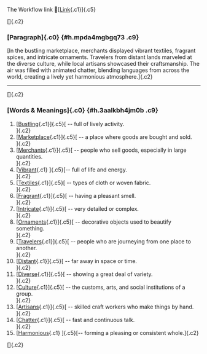 The Workflow link
👏[[Link](https://www.google.com/url?q=http://www.google.com&sa=D&source=editors&ust=1759032567672562&usg=AOvVaw0CgvMi033jtdOMIfcns-2v){.c1}]{.c5}

[]{.c2}

### [Paragraph]{.c0} {#h.mpda4mgbgq73 .c9}

[In the bustling marketplace, merchants displayed vibrant textiles,
fragrant spices, and intricate ornaments. Travelers from distant lands
marveled at the diverse culture, while local artisans showcased their
craftsmanship. The air was filled with animated chatter, blending
languages from across the world, creating a lively yet harmonious
atmosphere.]{.c2}

------------------------------------------------------------------------

[]{.c2}

### [Words & Meanings]{.c0} {#h.3aalkbh4jm0b .c9}

1.  [[Bustling](https://www.google.com/url?q=http://www.google.com&sa=D&source=editors&ust=1759032567673602&usg=AOvVaw2oYNCaMgLSsQAKH4OKWP4g){.c1}]{.c5}[ --
    full of lively activity.\
    ]{.c2}
2.  [[Marketplace](https://www.google.com/url?q=http://www.google.com&sa=D&source=editors&ust=1759032567673807&usg=AOvVaw0tWkldfu0txyVrVNjn0mDI){.c1}]{.c5}[ --
    a place where goods are bought and sold.\
    ]{.c2}
3.  [[Merchants](https://www.google.com/url?q=http://www.google.com&sa=D&source=editors&ust=1759032567674017&usg=AOvVaw31nk2RGwqwOYSqNYLUJthS){.c1}]{.c5}[ --
    people who sell goods, especially in large quantities.\
    ]{.c2}
4.  [[Vibrant](https://www.google.com/url?q=http://www.google.com&sa=D&source=editors&ust=1759032567674280&usg=AOvVaw3m1tZxcK00dm4ZtC3_iYaS){.c1}
    ]{.c5}[-- full of life and energy.\
    ]{.c2}
5.  [[Textiles](https://www.google.com/url?q=http://www.google.com&sa=D&source=editors&ust=1759032567674533&usg=AOvVaw3qtqektqJqwSNOIjR1I9oF){.c1}]{.c5}[ --
    types of cloth or woven fabric.\
    ]{.c2}
6.  [[Fragrant](https://www.google.com/url?q=http://www.google.com&sa=D&source=editors&ust=1759032567674828&usg=AOvVaw1tujOE5KPP1lfGyRqVvajE){.c1}]{.c5}[ --
    having a pleasant smell.\
    ]{.c2}
7.  [[Intricate](https://www.google.com/url?q=http://www.google.com&sa=D&source=editors&ust=1759032567675076&usg=AOvVaw1hDZy52v9ZxxEtOJ9TS0fV){.c1}]{.c5}[ --
    very detailed or complex.\
    ]{.c2}
8.  [[Ornaments](https://www.google.com/url?q=http://www.google.com&sa=D&source=editors&ust=1759032567675279&usg=AOvVaw2BD9QbeHhvSwg18tAVjxPi){.c1}]{.c5}[ --
    decorative objects used to beautify something.\
    ]{.c2}
9.  [[Travelers](https://www.google.com/url?q=http://www.google.com&sa=D&source=editors&ust=1759032567675476&usg=AOvVaw1ZxCqeZrC_Bazr9ttoinDt){.c1}]{.c5}[ --
    people who are journeying from one place to another.\
    ]{.c2}
10. [[Distant](https://www.google.com/url?q=http://www.google.com&sa=D&source=editors&ust=1759032567675686&usg=AOvVaw0y9Fua035gg0LSW2ld2PTZ){.c1}]{.c5}[ --
    far away in space or time.\
    ]{.c2}
11. [[Diverse](https://www.google.com/url?q=http://www.google.com&sa=D&source=editors&ust=1759032567675866&usg=AOvVaw2Od1p5S2EXLoaHIGt9M491){.c1}]{.c5}[ --
    showing a great deal of variety.\
    ]{.c2}
12. [[Culture](https://www.google.com/url?q=http://www.google.com&sa=D&source=editors&ust=1759032567676037&usg=AOvVaw1tNA3-x29GJMLifB0nEqOD){.c1}]{.c5}[ --
    the customs, arts, and social institutions of a group.\
    ]{.c2}
13. [[Artisans](https://www.google.com/url?q=http://www.google.com&sa=D&source=editors&ust=1759032567676253&usg=AOvVaw1MNme0LXuPaSITwAV2Seg8){.c1}]{.c5}[ --
    skilled craft workers who make things by hand.\
    ]{.c2}
14. [[Chatter](https://www.google.com/url?q=http://www.google.com&sa=D&source=editors&ust=1759032567676450&usg=AOvVaw3V4sr2cuRj2LHxh3t_eDP8){.c1}]{.c5}[ --
    fast and continuous talk.\
    ]{.c2}
15. [[Harmonious](https://www.google.com/url?q=http://www.google.com&sa=D&source=editors&ust=1759032567676623&usg=AOvVaw2m4d0NxKo9wPnOwbLeKAHG){.c1}
    ]{.c5}[-- forming a pleasing or consistent whole.]{.c2}

[]{.c2}
